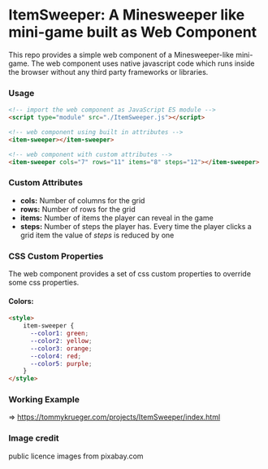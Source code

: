 # ItemSweeper: A Minesweeper like mini-game built as Web Component

This repo provides a simple web component of a Minesweeper-like mini-game. 
The web component uses native javascript code which runs inside the browser
without any third party frameworks or libraries.

### Usage

``` html
<!-- import the web component as JavaScript ES module -->
<script type="module" src="./ItemSweeper.js"></script>

<!-- web component using built in attributes -->
<item-sweeper></item-sweeper>

<!-- web component with custom attributes -->
<item-sweeper cols="7" rows="11" items="8" steps="12"></item-sweeper>
```

### Custom Attributes
- **cols:** Number of columns for the grid
- **rows:** Number of rows for the grid
- **items:** Number of items the player can reveal in the game
- **steps:** Number of steps the player has. Every time the player clicks a grid item 
the value of <em>steps</em> is reduced by one

### CSS Custom Properties
The web component provides a set of css custom properties to override some
css properties.

#### Colors:

``` html
<style>
    item-sweeper {
      --color1: green;
      --color2: yellow;
      --color3: orange;
      --color4: red;
      --color5: purple;
    }
</style>
```

### Working Example
=> https://tommykrueger.com/projects/ItemSweeper/index.html


### Image credit
 public licence images from pixabay.com
 
<!--

Custom Attributes
time: Number of seconds the player has to solve the game.